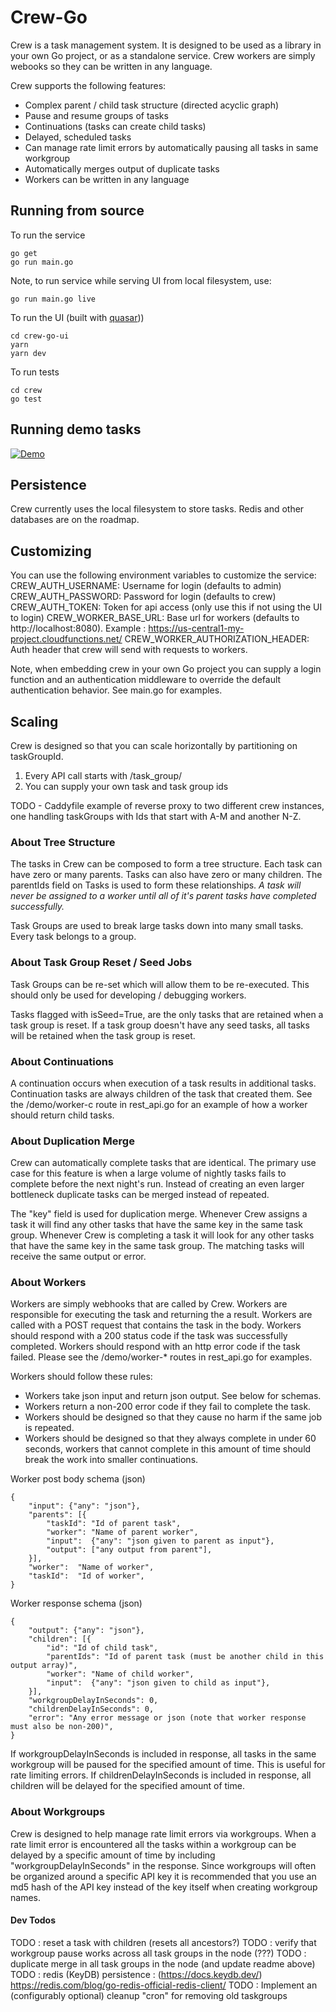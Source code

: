 # Crew-Go

Crew is a task management system. It is designed to be used as a library in your own Go project, or as a standalone service. Crew workers are simply webooks so they can be written in any language.

Crew supports the following features:
- Complex parent / child task structure (directed acyclic graph)
- Pause and resume groups of tasks
- Continuations (tasks can create child tasks)
- Delayed, scheduled tasks
- Can manage rate limit errors by automatically pausing all tasks in same workgroup
- Automatically merges output of duplicate tasks
- Workers can be written in any language

## Running from source

To run the service

```
go get
go run main.go
```

Note, to run service while serving UI from local filesystem, use:

```
go run main.go live
```

To run the UI (built with [quasar](https://quasar.dev/)))

```
cd crew-go-ui
yarn
yarn dev
```

To run tests

```
cd crew
go test
```

## Running demo tasks

[![Demo](https://cdn.loom.com/sessions/thumbnails/853e0cf55e514df99a8dc6eeddcc3c00-with-play.gif)](https://www.loom.com/share/853e0cf55e514df99a8dc6eeddcc3c00)

## Persistence

Crew currently uses the local filesystem to store tasks. Redis and other databases are on the roadmap.

## Customizing

You can use the following environment variables to customize the service:
CREW_AUTH_USERNAME: Username for login (defaults to admin)
CREW_AUTH_PASSWORD: Password for login (defaults to crew)
CREW_AUTH_TOKEN: Token for api access (only use this if not using the UI to login)
CREW_WORKER_BASE_URL: Base url for workers (defaults to http://localhost:8080).  Example : https://us-central1-my-project.cloudfunctions.net/
CREW_WORKER_AUTHORIZATION_HEADER: Auth header that crew will send with requests to workers.

Note, when embedding crew in your own Go project you can supply a login function and an authentication middleware to override the default authentication behavior. See main.go for examples.

## Scaling

Crew is designed so that you can scale horizontally by partitioning on taskGroupId.
1) Every API call starts with /task_group/<taskGroupId>
2) You can supply your own task and task group ids

TODO - Caddyfile example of reverse proxy to two different crew instances, one handling taskGroups with Ids that start with A-M and another N-Z.

### About Tree Structure

The tasks in Crew can be composed to form a tree structure.  Each task can have zero or many parents. Tasks can also have zero or many children.  The parentIds field on Tasks is used to form these relationships.  *A task will never be assigned to a worker until all of it's parent tasks have completed successfully.*

Task Groups are used to break large tasks down into many small tasks.  Every task belongs to a group.

### About Task Group Reset / Seed Jobs

Task Groups can be re-set which will allow them to be re-executed.  This should only be used for developing / debugging workers. 

Tasks flagged with isSeed=True, are the only tasks that are retained when a task group is reset.  If a task group doesn't have any seed tasks, all tasks will be retained when the task group is reset.

### About Continuations

A continuation occurs when execution of a task results in additional tasks.  Continuation tasks are always children of the task that created them. See the /demo/worker-c route in rest_api.go for an example of how a worker should return child tasks.

### About Duplication Merge

Crew can automatically complete tasks that are identical.  The primary use case for this feature is when a large volume of nightly tasks fails to complete before the next night's run.  Instead of creating an even larger bottleneck duplicate tasks can be merged instead of repeated.

The "key" field is used for duplication merge.  Whenever Crew assigns a task it will find any other tasks that have the same key in the same task group. Whenever Crew is completing a task it will look for any other tasks that have the same key in the same task group.  The matching tasks will receive the same output or error.

### About Workers

Workers are simply webhooks that are called by Crew.  Workers are responsible for executing the task and returning the a result.  Workers are called with a POST request that contains the task in the body. Workers should respond with a 200 status code if the task was successfully completed.  Workers should respond with an http error code if the task failed. Please see the /demo/worker-* routes in rest_api.go for examples.

Workers should follow these rules:
* Workers take json input and return json output. See below for schemas.
* Workers return a non-200 error code if they fail to complete the task.
* Workers should be designed so that they cause no harm if the same job is repeated.
* Workers should be designed so that they always complete in under 60 seconds, workers that cannot complete in this amount of time should break the work into smaller continuations.

Worker post body schema (json)

```
{
    "input": {"any": "json"},
    "parents": [{
        "taskId": "Id of parent task",
        "worker": "Name of parent worker",
        "input":  {"any": "json given to parent as input"},
        "output": ["any output from parent"],
    }],
    "worker":  "Name of worker",
    "taskId":  "Id of worker",
}
```

Worker response schema (json)

```
{
    "output": {"any": "json"},
    "children": [{
        "id": "Id of child task",
        "parentIds": "Id of parent task (must be another child in this output array)",
        "worker": "Name of child worker",
        "input":  {"any": "json given to child as input"},
    }],
	"workgroupDelayInSeconds": 0,
    "childrenDelayInSeconds": 0,
    "error": "Any error message or json (note that worker response must also be non-200)",
}
```

If workgroupDelayInSeconds is included in response, all tasks in the same workgroup will be paused for the specified amount of time.  This is useful for rate limiting errors.
If childrenDelayInSeconds is included in response, all children will be delayed for the specified amount of time.

### About Workgroups

Crew is designed to help manage rate limit errors via workgroups.  When a rate limit error is encountered all the tasks within a workgroup can be delayed by a specific amount of time by including "workgroupDelayInSeconds" in the response.  Since workgroups will often be organized around a specific API key it is recommended that you use an md5 hash of the API key instead of the key itself when creating workgroup names.

#### Dev Todos

TODO : reset a task with children (resets all ancestors?)
TODO : verify that workgroup pause works across all task groups in the node (???)
TODO : duplicate merge in all task groups in the node (and update readme above)
TODO : redis (KeyDB) persistence : (https://docs.keydb.dev/) https://redis.com/blog/go-redis-official-redis-client/ 
TODO : Implement an (configurably optional) cleanup "cron" for removing old taskgroups
